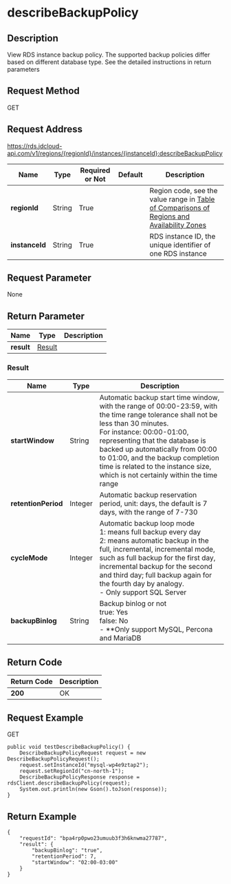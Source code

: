 # describeBackupPolicy


## Description
View RDS instance backup policy. The supported backup policies differ based on different database type. See the detailed instructions in return parameters

## Request Method
GET

## Request Address
https://rds.jdcloud-api.com/v1/regions/{regionId}/instances/{instanceId}:describeBackupPolicy

|Name|Type|Required or Not|Default|Description|
|---|---|---|---|---|
|**regionId**|String|True| |Region code, see the value range in [Table of Comparisons of Regions and Availability Zones](../Enum-Definitions/Regions-AZ.md)|
|**instanceId**|String|True| |RDS instance ID, the unique identifier of one RDS instance|

## Request Parameter
None


## Return Parameter
|Name|Type|Description|
|---|---|---|
|**result**|[Result](describebackuppolicy#result)| |

### <div id="result">Result</div>
|Name|Type|Description|
|---|---|---|
|**startWindow**|String|Automatic backup start time window, with the range of 00:00-23:59, with the time range tolerance shall not be less than 30 minutes. <br>For instance: 00:00-01:00, representing that the database is backed up automatically from 00:00 to 01:00, and the backup completion time is related to the instance size, which is not certainly within the time range|
|**retentionPeriod**|Integer|Automatic backup reservation period, unit: days, the default is 7 days, with the range of 7-730|
|**cycleMode**|Integer|Automatic backup loop mode<br>1: means full backup every day<br>2: means automatic backup in the full, incremental, incremental mode, such as full backup for the first day, incremental backup for the second and third day; full backup again for the fourth day by analogy.<br>- Only support SQL Server|
|**backupBinlog**|String|Backup binlog or not<br>true: Yes<br>false: No<br> - **Only support MySQL, Percona and MariaDB|

## Return Code
|Return Code|Description|
|---|---|
|**200**|OK|

## Request Example
GET
```
public void testDescribeBackupPolicy() {
    DescribeBackupPolicyRequest request = new DescribeBackupPolicyRequest();
    request.setInstanceId("mysql-wp4e9ztap2");
    request.setRegionId("cn-north-1");
    DescribeBackupPolicyResponse response = rdsClient.describeBackupPolicy(request);
    System.out.println(new Gson().toJson(response));
}

```

## Return Example
```
{
    "requestId": "bpa4rp0pwo23umuub3f3h6knwma27787", 
    "result": {
        "backupBinlog": "true", 
        "retentionPeriod": 7, 
        "startWindow": "02:00-03:00"
    }
}
```
